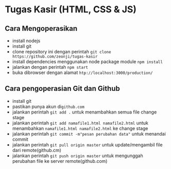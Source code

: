 # Tugas Kasir (HTML, CSS & JS)

## Cara Mengoperasikan
- install nodejs 
- install git 
- clone repository ini dengan perintah `git clone https://github.com/zeonji/tugas-kasir` 
- install dependencies menggunakan node package module `npm install` 
- jalankan dengan perintah `npm start` 
- buka dibrowser dengan alamat `htp://localhost:3000/production/` 

## Cara pengoperasian Git dan Github
- install git 
- pastikan punya akun di`github.com` 
- jalankan perintah `git add .` untuk menambahkan semua file change stage 
- jalankan perintah `git add namafile1.html namafile2.html` untuk menambahkan `namafile1.html namafile2.html` ke change stage 
- jalankan perintah `git commit -m"pesan perubahan data"` untuk menandai commit 
- jalankan perintah `git pull origin master` untuk update/mengambil file dari remote(github.cm) 
- jalankan perintah `git push origin master` untuk mengunggah perubahan file ke server remote(github.com) 